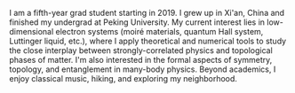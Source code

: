 I am a fifth-year grad student starting in 2019. I grew up in Xi'an, China and finished my undergrad at Peking University. My current interest lies in low-dimensional electron systems (moiré materials, quantum Hall system, Luttinger liquid, etc.), where I apply theoretical and numerical tools to study the close interplay between strongly-correlated physics and topological phases of matter. I'm also interested in the formal aspects of symmetry, topology, and entanglement in many-body physics. Beyond academics, I enjoy classical music, hiking, and exploring my neighborhood.
